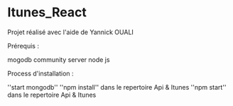 # Itunes_React

Projet réalisé avec l'aide de Yannick OUALI

Prérequis :

mogodb community server
node js

Process d'installation :

''start mongodb''
''npm install'' dans le repertoire Api & Itunes
''npm start'' dans le repertoire Api & Itunes





